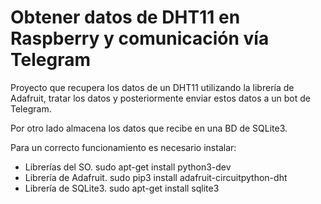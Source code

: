 # Obtener datos de DHT11 en Raspberry y comunicación vía Telegram
Proyecto que recupera los datos de un DHT11 utilizando la librería de Adafruit, tratar los datos y posteriormente enviar estos datos a un bot de Telegram. 

Por otro lado almacena los datos que recibe en una BD de SQLite3. 

Para un correcto funcionamiento es necesario instalar:
 - Librerías del SO. sudo apt-get install python3-dev 
 - Librería de Adafruit. sudo pip3 install adafruit-circuitpython-dht
 - Librería de SQLite3.   sudo apt-get install sqlite3
   
